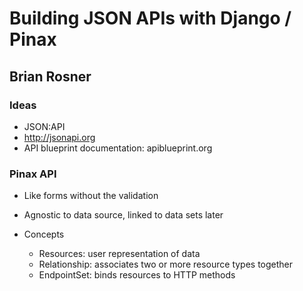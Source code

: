 # Building JSON APIs with Django / Pinax
## Brian Rosner

### Ideas

* JSON:API
* http://jsonapi.org
* API blueprint documentation: apiblueprint.org

### Pinax API

* Like forms without the validation
* Agnostic to data source, linked to data sets later

* Concepts
    * Resources: user representation of data
    * Relationship: associates two or more resource types together
    * EndpointSet: binds resources to HTTP methods
